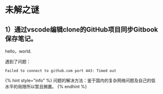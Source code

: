 # 未解之谜

## 1）通过vscode编辑clone的GitHub项目同步Gitbook保存笔记。

hello，world.

遇到了问题：

```
Failed to connect to github.com port 443: Timed out
```

{% hint style="info" %}
问题的解决方法：鉴于国内的复杂网络问题及自己的低水平的局限所以暂且搁置。
{% endhint %}






